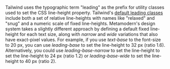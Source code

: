 Tailwind uses the typographic term "leading" as the prefix for utility classes used to set the CSS line-height property. Tailwind's [default leading classes](https://tailwindcss.com/docs/line-height/) include both a set of relative line-heights with names like "relaxed" and "snug" and a numeric scale of fixed line-heights. Metamodern's design system takes a slightly different approach by defining a default fixed line-height for each text size, along with *narrow* and *wide* variations that also have exact-pixel values. For example, if you use *text-base* to the font-size to 20 px, you can use *leading-base* to set the line-height to 32 px (ratio 1.6). Alternatively, you could use *leading-base-narrow* to set the line-height to set the line-height to 24 px (ratio 1.2) or *leading-base-wide* to set the line-height to 40 px (ratio 2).
